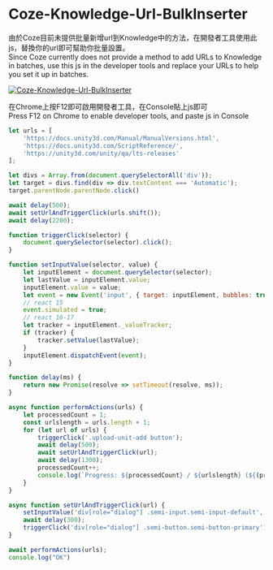 # Coze-Knowledge-Url-BulkInserter

由於Coze目前未提供批量新增url到Knowledge中的方法，在開發者工具使用此js，替換你的url即可幫助你批量設置。  
Since Coze currently does not provide a method to add URLs to Knowledge in batches, use this js in the developer tools and replace your URLs to help you set it up in batches.

[![Coze-Knowledge-Url-BulkInserter](https://i.imgur.com/qpisogX.png)](https://www.youtube.com/watch?v=KInD4l9_aBw "Coze-Knowledge-Url-BulkInserter")

在Chrome上按F12即可啟用開發者工具，在Console貼上js即可  
Press F12 on Chrome to enable developer tools, and paste js in Console
```javascript
let urls = [
    'https://docs.unity3d.com/Manual/ManualVersions.html',
    'https://docs.unity3d.com/ScriptReference/',
    'https://unity3d.com/unity/qa/lts-releases'
];

let divs = Array.from(document.querySelectorAll('div'));
let target = divs.find(div => div.textContent === 'Automatic');
target.parentNode.parentNode.click()

await delay(500);
await setUrlAndTriggerClick(urls.shift());
await delay(2200);

function triggerClick(selector) {
    document.querySelector(selector).click();
}

function setInputValue(selector, value) {
    let inputElement = document.querySelector(selector);
    let lastValue = inputElement.value;
    inputElement.value = value;
    let event = new Event('input', { target: inputElement, bubbles: true });
    // react 15
    event.simulated = true;
    // react 16-17
    let tracker = inputElement._valueTracker;
    if (tracker) {
        tracker.setValue(lastValue);
    }
    inputElement.dispatchEvent(event);
}

function delay(ms) {
    return new Promise(resolve => setTimeout(resolve, ms));
}

async function performActions(urls) {
    let processedCount = 1;
    const urlslength = urls.length + 1;
    for (let url of urls) {
        triggerClick('.upload-unit-add button');
        await delay(500);
        await setUrlAndTriggerClick(url);
        await delay(1300);
        processedCount++;
        console.log(`Progress: ${processedCount} / ${urlslength} (${(processedCount / urlslength * 100).toFixed(2)}%)`);
    }
}

async function setUrlAndTriggerClick(url) {
    setInputValue('div[role="dialog"] .semi-input.semi-input-default', url);
    await delay(300);
    triggerClick('div[role="dialog"] .semi-button.semi-button-primary');
}

await performActions(urls);
console.log("OK")
```
